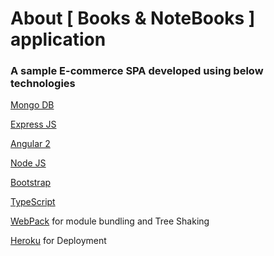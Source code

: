 # About [ Books & NoteBooks ] application

### A sample E-commerce SPA developed using below technologies

[Mongo DB](https://www.mongodb.com)

[Express JS](http://expressjs.com)

[Angular 2](https://angular.io)

[Node JS](https://nodejs.org/)

[Bootstrap](http://getbootstrap.com)

[TypeScript](https://www.typescriptlang.org/)

[WebPack](https://webpack.github.io/)  for module bundling and Tree Shaking

[Heroku](https://www.heroku.com/) for Deployment

    

    

